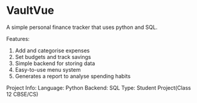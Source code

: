 # VaultVue
A simple personal finance tracker that uses python and SQL.

Features:
1. Add and categorise expenses
2. Set budgets and track savings
3. Simple backend for storing data
4. Easy-to-use menu system
5. Generates a report to analyse spending habits

Project Info:
Language: Python
Backend: SQL
Type: Student Project(Class 12 CBSE/CS)
